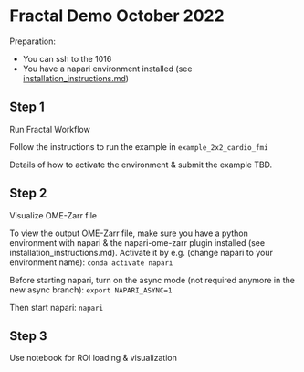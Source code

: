 # Fractal Demo October 2022

Preparation:
- You can ssh to the 1016
- You have a napari environment installed (see [installation_instructions.md](https://github.com/jluethi/fractal-demos/blob/main/demo-october-2022/installation_instructions.md))

## Step 1
Run Fractal Workflow  

Follow the instructions to run the example in `example_2x2_cardio_fmi`

Details of how to activate the environment & submit the example TBD.

## Step 2
Visualize OME-Zarr file

To view the output OME-Zarr file, make sure you have a python environment with napari & the napari-ome-zarr plugin installed (see installation_instructions.md). Activate it by e.g. (change napari to your environment name):
`conda activate napari`

Before starting napari, turn on the async mode (not required anymore in the new async branch):
`export NAPARI_ASYNC=1`

Then start napari:
`napari`

## Step 3
Use notebook for ROI loading & visualization
